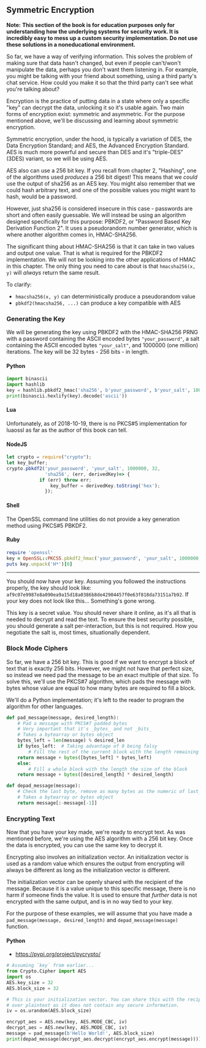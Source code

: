 ## Symmetric Encryption

**Note:** __This section of the book is for education purposes only for
understanding how the underlying systems for security work. It is incredibly
easy to mess up a custom security implementation. Do not use these solutions
in a noneducational environment.__

So far, we have a way of verifying information. This solves the problem of
making sure that data hasn't changed, but even if people can't/won't manipulate
the data, perhaps you don't want them listening in. For example, you might be
talking with your friend about something, using a third party's chat service.
How could you make it so that the third party can't see what you're talking
about?

Encryption is the practice of putting data in a state where only a specific
"key" can decrypt the data, unlocking it so it's usable again. Two main forms
of encryption exist: symmetric and asymmetric. For the purpose mentioned above,
we'll be discussing and learning about symmetric encryption.

Symmetric encryption, under the hood, is typically a variation of DES, the
Data Encryption Standard; and AES, the Advanced Encryption Standard. AES is
much more powerful and secure than DES and it's "triple-DES" (3DES) variant, so
we will be using AES.

AES also can use a 256 bit key. If you recall from chapter 2, "Hashing", one
of the algorithms used _produces_ a 256 bit digest! This means that we _could_
use the output of sha256 as an AES key. You might also remember that we could
hash arbitrary text, and one of the possible values you might want to hash,
would be a password.

However, just sha256 is considered insecure in this case - passwords are short
and often easily guessable.  We will instead be using an algorithm designed
specifically for this purpose: PBKDF2, or "Password Based Key Derivation
Function 2". It uses a pseudorandom number generator, which is where another
algorithm comes in, HMAC-SHA256.

The significant thing about HMAC-SHA256 is that it can take in two values and
output one value. That is what is required for the PBKDF2 implementation. We
will not be looking into the other applications of HMAC in this chapter. The
only thing you need to care about is that `hmacsha256(x, y)` will _always_
return the same result.

To clarify:

- `hmacsha256(x, y)` can deterministically produce a pseudorandom value
- `pbkdf2(hmacsha256, ...)` can produce a key compatible with AES

### Generating the Key

We will be generating the key using PBKDF2 with the HMAC-SHA256 PRNG with a
password containing the ASCII encoded bytes `"your_password"`, a salt
containing the ASCII encoded bytes `"your_salt"`, and 1000000 (one million)
iterations. The key will be 32 bytes - 256 bits - in length.

#### Python

```py
import binascii
import hashlib
key = hashlib.pbkdf2_hmac('sha256', b'your_password', b'your_salt', 1000000)
print(binascii.hexlify(key).decode('ascii'))
```

#### Lua

Unfortunately, as of 2018-10-19, there is no PKCS#5 implementation for luaossl
as far as the author of this book can tell.

#### NodeJS

```javascript
let crypto = require("crypto");
let key_buffer;
crypto.pbkdf2('your_password', 'your_salt', 1000000, 32,
              'sha256', (err, derivedKey)=> {
	        if (err) throw err;
                key_buffer = derivedKey.toString('hex');
              });
```

#### Shell

The OpenSSL command line utilities do not provide a key generation method
using PKCS#5 PBKDF2.

#### Ruby

```ruby
require 'openssl'
key = OpenSSL::PKCS5.pbkdf2_hmac('your_password', 'your_salt', 1000000, 32, 'sha256')
puts key.unpack('H*')[0]
```

---

You should now have your key. Assuming you followed the instructions properly,
the key should look like:
`af9c07e9987e8a090ea9a15d18a0386b8de42904457f0e63f818da73151a7b92`.
If your key does not look like this... Something's gone wrong.

This key is a secret value. You should never share it online, as it's all that
is needed to decrypt and read the text. To ensure the best security possible,
you should generate a salt per-interaction, but this is not required. How you
negotiate the salt is, most times, situationally dependent.

### Block Mode Ciphers

So far, we have a 256 bit key. This is good if we want to encrypt a block of
text that is exactly 256 bits. However, we might not have that perfect size,
so instead we need pad the message to be an exact multiple of that size. To
solve this, we'll use the PKCS#7 algorithm, which pads the message with bytes
whose value are equal to how many bytes are required to fill a block.

We'll do a Python implementation; it's left to the reader to program the
algorithm for other languages.

```py
def pad_message(message, desired_length):
    # Pad a message with PKCS#7 padded bytes
    # Very important that it's _bytes_ and not _bits_
    # Takes a bytearray or bytes object
    bytes_left = len(message) % desired_len
    if bytes_left:  # Taking advantage of 0 being falsy
        # Fill the rest of the current block with the length remaining
	return message + bytes([bytes_left] * bytes_left)
    else:
        # Fill a whole block with the length the size of the block
	return message + bytes([desired_length] * desired_length)

def depad_message(message):
    # Check the last byte, remove as many bytes as the numeric of last_byte
    # Takes a bytearray or bytes object
    return message[:-message[-1]]
```

### Encrypting Text

Now that you have your key made, we're ready to encrypt text. As was mentioned
before, we're using the AES algorithm with a 256 bit key. Once the data is
encrypted, you can use the same key to decrypt it.

Encrypting also involves an initialization vector. An initialization vector is
used as a random value which ensures the output from encrypting will always
be different as long as the initialization vector is different.

The initialization vector can be openly shared with the recipient of the
message. Because it is a value unique to this specific message, there is no
harm if someone finds the value. It is used to ensure that _further_ data is
not encrypted with the same output, and is in no way tied to your key.

For the purpose of these examples, we will assume that you have made a
`pad_message(message, desired_length)` and `depad_message(message)` function.

#### Python

- https://pypi.org/project/pycrypto/

```py
# Assuming `key` from earlier...
from Crypto.Cipher import AES
import os
AES.key_size = 32
AES.block_size = 32

# This is your initialization vector. You can share this with the recipient
# over plaintext as it does not contain any secure information.
iv = os.urandom(AES.block_size)

encrypt_aes = AES.new(key, AES.MODE_CBC, iv)
decrypt_aes = AES.new(key, AES.MODE_CBC, iv)
message = pad_message(b'Hello World!', AES.block_size)
print(depad_message(decrypt_aes.decrypt(encrypt_aes.encrypt(message))))
```
